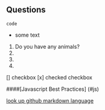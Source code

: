 ## Questions

`code`

  - some text

  1. Do you have any animals?
  5.
  4.
  2.
 [] checkbox
  [x] checked checkbox

####[Javascript Best Practices]
(#js)

<a href="js"/>

look up github markdown language  
